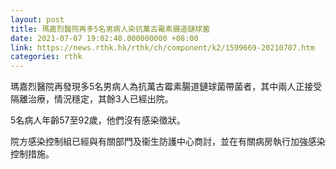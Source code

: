 ```yaml
---
layout: post
title: 瑪嘉烈醫院再多5名男病人染抗萬古霉素腸道鏈球菌
date: 2021-07-07 19:02:40.000000000 +08:00
link: https://news.rthk.hk/rthk/ch/component/k2/1599669-20210707.htm
categories: rthk
---
```


瑪嘉烈醫院再發現多5名男病人為抗萬古霉素腸道鏈球菌帶菌者，其中兩人正接受隔離治療，情況穩定，其餘3人已經出院。

5名病人年齡57至92歲，他們沒有感染徵狀。

院方感染控制組已經與有關部門及衞生防護中心商討，並在有關病房執行加強感染控制措施。
